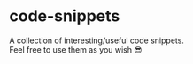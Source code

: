 # code-snippets
A collection of interesting/useful code snippets.<br />
Feel free to use them as you wish :sunglasses:
